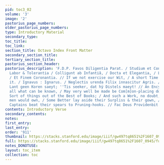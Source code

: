 ```yaml
---
pid: toc3_02
volume: '3'
image: '2'
pastorius_page_numbers: 
older_pastorius_page_numbers: 
type: Introductory Material
secondary_type: 
toc_title: 
toc_link: 
section_title: Octavo Index Front Matter
secondary_section_title: 
tertiary_section_title: 
pastorius_section_header: 
pastorius_description: 'F.D.P. Favos Diligentia Parat. / Studium et Constantia, /
  Labor & Tolerantia / Colligunt ab Infantiâ, / Docta et Elegantia, / Lectorem Delectantia.
  / Et Finem Coronantia. // If we not exercise our Wit, / A short Time''s Sloth corrupteth
  it. / Ignavus : Ignarus. / Neglectis urenda Filix innascitur Agris. / Wir in sÿn
  Lant geen Koren saeyt; ''Tis seeker, dat hÿ Distels maeyt! // An Encyclopedia of
  all what can be known, / May very well be made be Com[m]on-placing down / The Better
  Sort of things out of the Best of Books; / And such a Work, no doubt, the Best of
  men would own, / Some Better lay aside their Surpliss & their gown, / Yea and Good
  Captains beat their spears to Pruning-hooks. // Fac Deus Providenbit.'
contents: Introductory Verse
secondary_contents: 
notes: 
first_entry: 
last_entry: 
order: '911'
thumbnail: https://stacks.stanford.edu/image/iiif/gw497tq8651%2F1607_0945/full/100,/0/default.jpg
full: https://stacks.stanford.edu/image/iiif/gw497tq8651%2F1607_0945/full/full/0/default.jpg
notes_DONOTUSE: 
layout: toc_item
collection: toc
---
```

